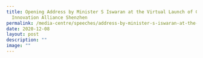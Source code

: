 ```yaml
---
title: Opening Address by Minister S Iswaran at the Virtual Launch of Global
  Innovation Alliance Shenzhen
permalink: /media-centre/speeches/address-by-minister-s-iswaran-at-the-launch-of-global-innovation-alliance/
date: 2020-12-08
layout: post
description: ""
image: ""
---
```

